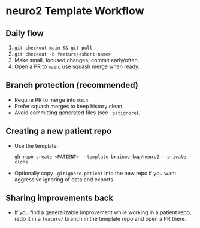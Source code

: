 # neuro2 Template Workflow

## Daily flow
1. `git checkout main && git pull`
2. `git checkout -b feature/<short-name>`
3. Make small, focused changes; commit early/often.
4. Open a PR to `main`; use squash merge when ready.

## Branch protection (recommended)
- Require PR to merge into `main`.
- Prefer squash merges to keep history clean.
- Avoid committing generated files (see `.gitignore`).

## Creating a new patient repo
- Use the template:
  ```
  gh repo create <PATIENT> --template brainworkup/neuro2 --private --clone
  ```
- Optionally copy `.gitignore.patient` into the new repo if you want aggressive ignoring of data and exports.

## Sharing improvements back
- If you find a generalizable improvement while working in a patient repo, redo
  it in a `feature/` branch in the template repo and open a PR there.
